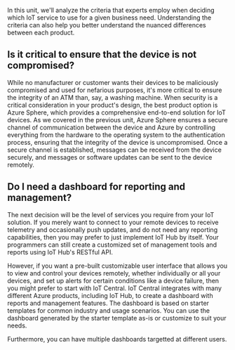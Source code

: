 In this unit, we'll analyze the criteria that experts employ when deciding which IoT service to use for a given business need. Understanding the criteria can also help you better understand the nuanced differences between each product.

## Is it critical to ensure that the device is not compromised?

While no manufacturer or customer wants their devices to be maliciously compromised and used for nefarious purposes, it's more critical to ensure the integrity of an ATM than, say, a washing machine. When security is a critical consideration in your product's design, the best product option is Azure Sphere, which provides a comprehensive end-to-end solution for IoT devices. As we covered in the previous unit, Azure Sphere ensures a secure channel of communication between the device and Azure by controlling everything from the hardware to the operating system to the authentication process, ensuring that the integrity of the device is uncompromised. Once a secure channel is established, messages can be received from the device securely, and messages or software updates can be sent to the device remotely.

## Do I need a dashboard for reporting and management?

The next decision will be the level of services you require from your IoT solution.  If you merely want to connect to your remote devices to receive telemetry and occasionally push updates, and do not need any reporting capabilities, then you may prefer to just implement IoT Hub by itself.  Your programmers can still create a customized set of management tools and reports using IoT Hub's RESTful API.

However, if you want a pre-built customizable user interface that allows you to view and control your devices remotely, whether individually or all your devices, and set up alerts for certain conditions like a device failure, then you might prefer to start with IoT Central. IoT Central integrates with many different Azure products, including IoT Hub, to create a dashboard with reports and management features.  The dashboard is based on starter templates for common industry and usage scenarios.  You can use the dashboard generated by the starter template as-is or customize to suit your needs.

Furthermore, you can have multiple dashboards targetted at different users.
